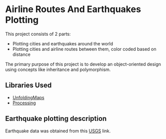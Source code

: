 # Airline Routes And Earthquakes Plotting

This project consists of 2 parts:

* Plotting cities and earthquakes around the world
* Plotting cities and airline routes between them, color coded based on distance

The primary purpose of this project is to develop an object-oriented design using concepts like inheritance and polymorphism.

## Libraries Used

* [UnfoldingMaps](http://unfoldingmaps.org/javadoc/)
* [Processing](https://processing.org/reference/)

## Earthquake plotting description

Earthquake data was obtained from this [USGS](http://earthquake.usgs.gov/earthquakes/feed/v1.0/summary/2.5_week.atom) link.
